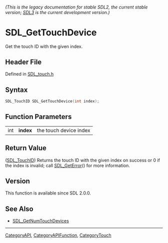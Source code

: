 ###### (This is the legacy documentation for stable SDL2, the current stable version; [SDL3](https://wiki.libsdl.org/SDL3/) is the current development version.)
# SDL_GetTouchDevice

Get the touch ID with the given index.

## Header File

Defined in [SDL_touch.h](https://github.com/libsdl-org/SDL/blob/SDL2/include/SDL_touch.h)

## Syntax

```c
SDL_TouchID SDL_GetTouchDevice(int index);
```

## Function Parameters

|     |           |                        |
| --- | --------- | ---------------------- |
| int | **index** | the touch device index |

## Return Value

([SDL_TouchID](SDL_TouchID)) Returns the touch ID with the given index on
success or 0 if the index is invalid; call [SDL_GetError](SDL_GetError)()
for more information.

## Version

This function is available since SDL 2.0.0.

## See Also

- [SDL_GetNumTouchDevices](SDL_GetNumTouchDevices)

----
[CategoryAPI](CategoryAPI), [CategoryAPIFunction](CategoryAPIFunction), [CategoryTouch](CategoryTouch)

